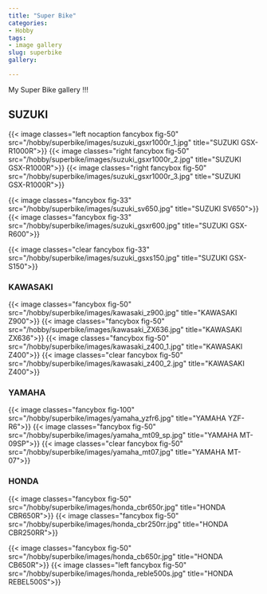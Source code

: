 ```yaml
---
title: "Super Bike"
categories:
- Hobby
tags:
- image gallery
slug: superbike
gallery: 

---
```


My Super Bike gallery !!!

## SUZUKI
{{< image classes="left nocaption fancybox fig-50" src="/hobby/superbike/images/suzuki_gsxr1000r_1.jpg" title="SUZUKI GSX-R1000R">}}
{{< image classes="right fancybox fig-50" src="/hobby/superbike/images/suzuki_gsxr1000r_2.jpg" title="SUZUKI GSX-R1000R">}}
{{< image classes="right fancybox fig-50" src="/hobby/superbike/images/suzuki_gsxr1000r_3.jpg" title="SUZUKI GSX-R1000R">}}

{{< image classes="fancybox fig-33" src="/hobby/superbike/images/suzuki_sv650.jpg" title="SUZUKI SV650">}}
{{< image classes="fancybox fig-33" src="/hobby/superbike/images/suzuki_gsxr600.jpg" title="SUZUKI GSX-R600">}}

{{< image classes="clear fancybox fig-33" src="/hobby/superbike/images/suzuki_gsxs150.jpg" title="SUZUKI GSX-S150">}}

### KAWASAKI
{{< image classes="fancybox fig-50" src="/hobby/superbike/images/kawasaki_z900.jpg" title="KAWASAKI Z900">}}
{{< image classes="fancybox fig-50" src="/hobby/superbike/images/kawasaki_ZX636.jpg" title="KAWASAKI ZX636">}}
{{< image classes="fancybox fig-50" src="/hobby/superbike/images/kawasaki_z400_1.jpg" title="KAWASAKI Z400">}}
{{< image classes="clear fancybox fig-50" src="/hobby/superbike/images/kawasaki_z400_2.jpg" title="KAWASAKI Z400">}}

### YAMAHA
{{< image classes="fancybox fig-100" src="/hobby/superbike/images/yamaha_yzfr6.jpg" title="YAMAHA YZF-R6">}}
{{< image classes="fancybox fig-50" src="/hobby/superbike/images/yamaha_mt09_sp.jpg" title="YAMAHA MT-09SP">}}
{{< image classes="clear fancybox fig-50" src="/hobby/superbike/images/yamaha_mt07.jpg" title="YAMAHA MT-07">}}

### HONDA
{{< image classes="fancybox fig-50" src="/hobby/superbike/images/honda_cbr650r.jpg" title="HONDA CBR650R">}}
{{< image classes="fancybox fig-50" src="/hobby/superbike/images/honda_cbr250rr.jpg" title="HONDA CBR250RR">}}

{{< image classes="fancybox fig-50" src="/hobby/superbike/images/honda_cb650r.jpg" title="HONDA CB650R">}}
{{< image classes="left fancybox fig-50" src="/hobby/superbike/images/honda_reble500s.jpg" title="HONDA REBEL500S">}}
